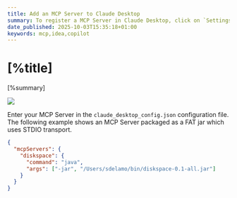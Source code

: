 ```yaml
---
title: Add an MCP Server to Claude Desktop
summary: To register a MCP Server in Claude Desktop, click on `Settings`, click the `Developer`, and click `Edit Config`
date_published: 2025-10-03T15:35:18+01:00
keywords: mcp,idea,copilot
---
```


# [%title]

[%summary]

![](https://images.sergiodelamo.com/claude-desktop-mcp-server.png)

Enter your MCP Server in the `claude_desktop_config.json` configuration file. The following example shows an MCP Server packaged as a FAT jar which uses STDIO transport. 

```json
{
  "mcpServers": {
    "diskspace": {
      "command": "java",
      "args": ["-jar", "/Users/sdelamo/bin/diskspace-0.1-all.jar"]
    }
  }
}
```
